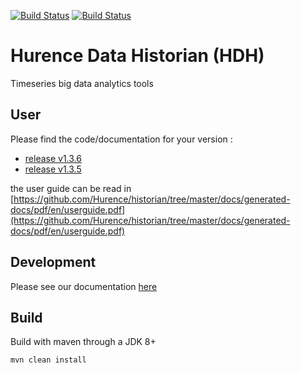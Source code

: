 
[![Build Status](https://github.com/Hurence/historian/workflows/integration%20tests/badge.svg)](https://github.com/Hurence/historian/actions)
[![Build Status](https://github.com/Hurence/historian/workflows/build/badge.svg)](https://github.com/Hurence/historian/actions)

# Hurence Data Historian (HDH)

Timeseries big data analytics tools



## User

Please find the code/documentation for your version :

* [release v1.3.6](https://github.com/Hurence/historian/tree/v1.3.6)
* [release v1.3.5](https://github.com/Hurence/historian/tree/v1.3.5)

the user guide can be read in [https://github.com/Hurence/historian/tree/master/docs/generated-docs/pdf/en/userguide.pdf](https://github.com/Hurence/historian/tree/master/docs/generated-docs/pdf/en/userguide.pdf)

## Development

Please see our documentation [here](DEVELOPMENT.md)

## Build
Build with maven through a JDK 8+

    mvn clean install













